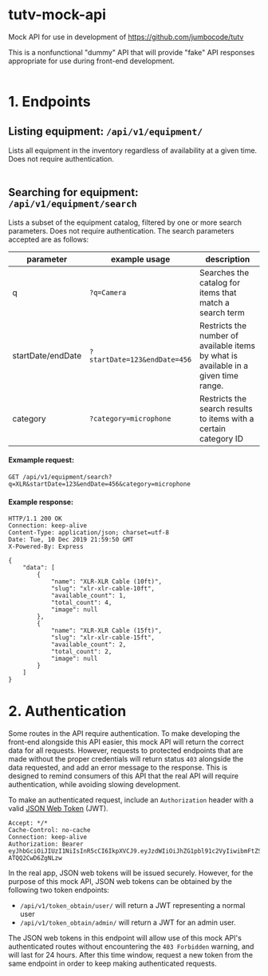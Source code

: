 # tutv-mock-api
Mock API for use in development of https://github.com/jumbocode/tutv

This is a nonfunctional "dummy" API that will provide "fake" API responses appropriate for use
during front-end development.
<br/><br/>


# 1. Endpoints

## Listing equipment: `/api/v1/equipment/`
Lists all equipment in the inventory regardless of availability at a given time. Does not require authentication.
</br></br>

## Searching for equipment: `/api/v1/equipment/search`
Lists a subset of the equipment catalog, filtered by one or more search parameters. Does not require authentication. The search parameters accepted are as follows:

| parameter         | example usage                | description                                                                         |
| ----------------- | ---------------------------- | ----------------------------------------------------------------------------------- |
| q                 | `?q=Camera`                  | Searches the catalog for items that match a search term                             |
| startDate/endDate | `?startDate=123&endDate=456` | Restricts the number of available items by what is available in a given time range. |
| category          | `?category=microphone`       | Restricts the search results to items with a certain category ID                    |


#### Exmample request:
```http
GET /api/v1/equipment/search?q=XLR&startDate=123&endDate=456&category=microphone
```
#### Example response:
```http
HTTP/1.1 200 OK
Connection: keep-alive
Content-Type: application/json; charset=utf-8
Date: Tue, 10 Dec 2019 21:59:50 GMT
X-Powered-By: Express

{
    "data": [
        {
            "name": "XLR-XLR Cable (10ft)",
            "slug": "xlr-xlr-cable-10ft",
            "available_count": 1,
            "total_count": 4,
            "image": null
        },
        {
            "name": "XLR-XLR Cable (15ft)",
            "slug": "xlr-xlr-cable-15ft",
            "available_count": 2,
            "total_count": 2,
            "image": null
        }
    ]
}
```


# 2. Authentication
Some routes in the API require authentication. To make developing the front-end alongside this API easier, this mock API will return the correct data for all requests. However, requests to protected endpoints that are made without the proper credentials will return status `403` alongside the data requested, and add an error message to the response. This is designed to remind consumers of this API that the real API will require authentication, while avoiding slowing development.

To make an authenticated request, include an `Authorization` header with a valid [JSON Web Token](https://jwt.io/) (JWT).

```http
Accept: */*
Cache-Control: no-cache
Connection: keep-alive
Authorization: Bearer  eyJhbGciOiJIUzI1NiIsInR5cCI6IkpXVCJ9.eyJzdWIiOiJhZG1pbl91c2VyIiwibmFtZSI6IkFkbWluIFVzZXIiLCJpYXQiOjE1NzYwMTA5Mzh9.2lqotAo24DOySIP8U0dNaxm_jB_-ATQQ2CwD6ZgNLzw
```

In the real app, JSON web tokens will be issued securely. However, for the purpose of this mock API, JSON web tokens can be obtained by the following two token endpoints:
- `/api/v1/token_obtain/user/` will return a JWT representing a normal user
- `/api/v1/token_obtain/admin/` will return a JWT for an admin user.

The JSON web tokens in this endpoint will allow use of this mock API's authenticated routes without encountering the `403 Forbidden` warning, and will last for 24 hours. After this time window, request a new token from the same endpoint in order to keep making authenticated requests.
